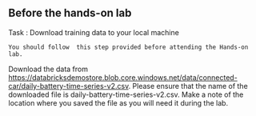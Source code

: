 ## Before the hands-on lab

Task : Download training data to your local machine

    You should follow  this step provided before attending the Hands-on lab.
Download the data from https://databricksdemostore.blob.core.windows.net/data/connected-car/daily-battery-time-series-v2.csv. Please ensure that the name of the downloaded file is daily-battery-time-series-v2.csv. Make a note of the location where you saved the file as you will need it during the lab.    
